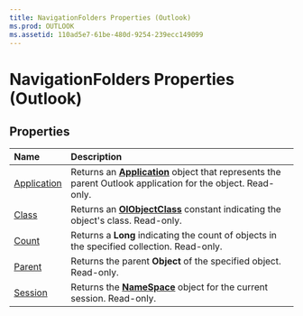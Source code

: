 ```yaml
---
title: NavigationFolders Properties (Outlook)
ms.prod: OUTLOOK
ms.assetid: 110ad5e7-61be-480d-9254-239ecc149099
---
```



# NavigationFolders Properties (Outlook)

## Properties



|**Name**|**Description**|
|:-----|:-----|
|[Application](navigationfolders-application-property-outlook.md)|Returns an  **[Application](application-object-outlook.md)** object that represents the parent Outlook application for the object. Read-only.|
|[Class](navigationfolders-class-property-outlook.md)|Returns an  **[OlObjectClass](olobjectclass-enumeration-outlook.md)** constant indicating the object's class. Read-only.|
|[Count](navigationfolders-count-property-outlook.md)|Returns a  **Long** indicating the count of objects in the specified collection. Read-only.|
|[Parent](navigationfolders-parent-property-outlook.md)|Returns the parent  **Object** of the specified object. Read-only.|
|[Session](navigationfolders-session-property-outlook.md)|Returns the  **[NameSpace](namespace-object-outlook.md)** object for the current session. Read-only.|


